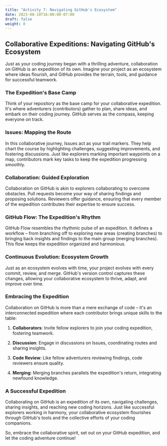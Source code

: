 ```yaml
---
title: "Activity 7: Navigating GitHub's Ecosystem"
date: 2023-08-10T16:00:00-07:00
draft: false
weight: 8
---
```


## Collaborative Expeditions: Navigating GitHub's Ecosystem

Just as your coding journey began with a thrilling adventure, collaboration on GitHub is an expedition of its own. Imagine your project as an ecosystem where ideas flourish, and GitHub provides the terrain, tools, and guidance for successful teamwork.

### The Expedition's Base Camp

Think of your repository as the base camp for your collaborative expedition. It's where adventurers (contributors) gather to plan, share ideas, and embark on their coding journey. GitHub serves as the compass, keeping everyone on track.

### Issues: Mapping the Route

In this collaborative journey, Issues act as your trail markers. They help chart the course by highlighting challenges, suggesting improvements, and fostering discussions. Just like explorers marking important waypoints on a map, contributors mark key tasks to keep the expedition progressing smoothly.

### Collaboration: Guided Exploration

Collaboration on GitHub is akin to explorers collaborating to overcome obstacles. Pull requests become your way of sharing findings and proposing solutions. Reviewers offer guidance, ensuring that every member of the expedition contributes their expertise to ensure success.

### GitHub Flow: The Expedition's Rhythm

GitHub Flow resembles the rhythmic pulse of an expedition. It defines a workflow – from branching off to exploring new areas (creating branches) to bringing back insights and findings to the main group (merging branches). This flow keeps the expedition organized and harmonious.

### Continuous Evolution: Ecosystem Growth

Just as an ecosystem evolves with time, your project evolves with every commit, review, and merge. GitHub's version control captures these changes, allowing your collaborative ecosystem to thrive, adapt, and improve over time.

### Embracing the Expedition

Collaboration on GitHub is more than a mere exchange of code – it's an interconnected expedition where each contributor brings unique skills to the table:

1. **Collaborators**: Invite fellow explorers to join your coding expedition, fostering teamwork.

2. **Discussion**: Engage in discussions on Issues, coordinating routes and sharing insights.

3. **Code Review**: Like fellow adventurers reviewing findings, code reviewers ensure quality.

4. **Merging**: Merging branches parallels the expedition's return, integrating newfound knowledge.

### A Successful Expedition

Collaborating on GitHub is an expedition of its own, navigating challenges, sharing insights, and reaching new coding horizons. Just like successful explorers working in harmony, your collaborative ecosystem flourishes through GitHub's tools and the collective efforts of your coding companions.

So, embrace the collaborative spirit, set out on your GitHub expedition, and let the coding adventure continue!
